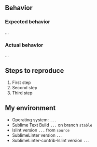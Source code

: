 ## Behavior

### Expected behavior

...

### Actual behavior

...

## Steps to reproduce

  1. First step
  2. Second step
  3. Third step

## My environment

* Operating system: `...`
* Sublime Text Build `...` on branch `stable`
* lslint version `...` from `source`
* SublimeLinter version `...`
* SublimeLinter-contrib-lslint version `...`

